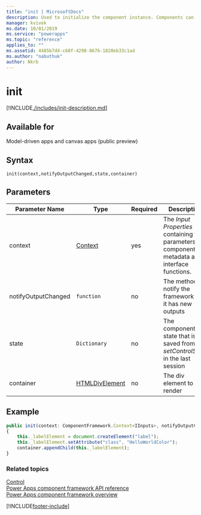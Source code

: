 ```yaml
---
title: "init | MicrosoftDocs"
description: Used to initialize the component instance. Components can kick off remote server calls and other initialization actions.
manager: kvivek
ms.date: 10/01/2019
ms.service: "powerapps"
ms.topic: "reference"
applies_to: ""
ms.assetid: 4485b7d4-c68f-4298-8676-1820eb33c1ad
ms.author: "nabuthuk"
author: Nkrb
---
```

# init

[!INCLUDE[./includes/init-description.md](./includes/init-description.md)]

## Available for 

Model-driven apps and canvas apps (public preview)

## Syntax

`init(context,notifyOutputChanged,state,container)`

## Parameters

| Parameter Name|Type|Required|Description|
| ------------- |----|--------|-----------|
|context|[Context](../context.md)|yes|The *Input Properties* containing the parameters, component metadata and interface functions.|
|notifyOutputChanged|`function`|no|The method to notify the framework that it has new outputs|
|state|`Dictionary`|no|The component state that is saved from *setControlState* in the last session|
|container|[HTMLDivElement](https://developer.mozilla.org/docs/Web/API/HTMLDivElement)|no|The div element to render|

## Example

```TypeScript
public init(context: ComponentFramework.Context<IInputs>, notifyOutputChanged: () => void, state: ComponentFramework.Dictionary, container:HTMLDivElement)
{
    this._labelElement = document.createElement("label");
    this._labelElement.setAttribute("class", "HelloWorldColor");
    container.appendChild(this._labelElement);
}
```

### Related topics

[Control](../control.md)<br/>
[Power Apps component framework API reference](../../reference/index.md)<br/>
[Power Apps component framework overview](../../overview.md)


[!INCLUDE[footer-include](../../../../includes/footer-banner.md)]